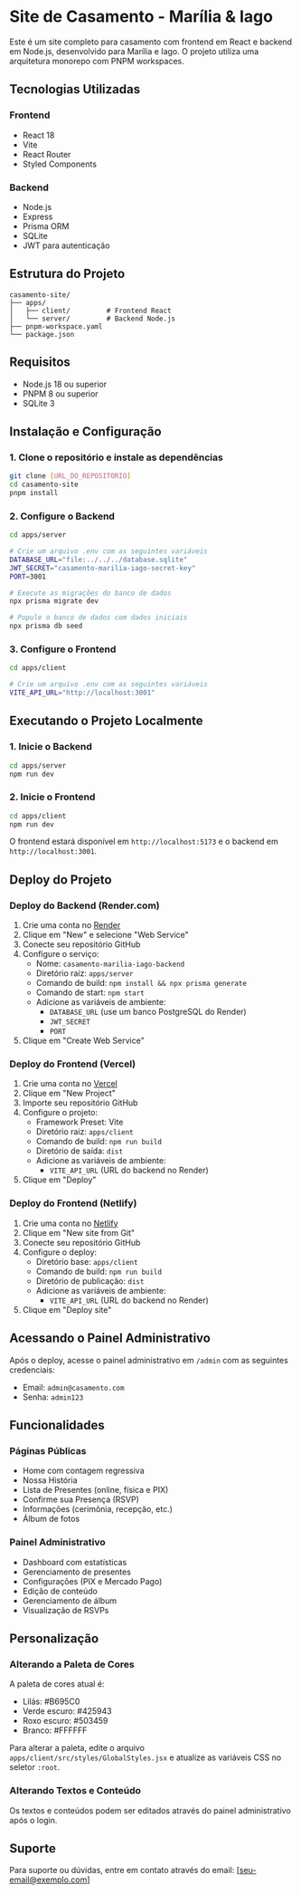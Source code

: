 # Site de Casamento - Marília & Iago

Este é um site completo para casamento com frontend em React e backend em Node.js, desenvolvido para Marília e Iago. O projeto utiliza uma arquitetura monorepo com PNPM workspaces.

## Tecnologias Utilizadas

### Frontend
- React 18
- Vite
- React Router
- Styled Components

### Backend
- Node.js
- Express
- Prisma ORM
- SQLite
- JWT para autenticação

## Estrutura do Projeto

```
casamento-site/
├── apps/
│   ├── client/         # Frontend React
│   └── server/         # Backend Node.js
├── pnpm-workspace.yaml
└── package.json
```

## Requisitos

- Node.js 18 ou superior
- PNPM 8 ou superior
- SQLite 3

## Instalação e Configuração

### 1. Clone o repositório e instale as dependências

```bash
git clone [URL_DO_REPOSITORIO]
cd casamento-site
pnpm install
```

### 2. Configure o Backend

```bash
cd apps/server

# Crie um arquivo .env com as seguintes variáveis
DATABASE_URL="file:../../../database.sqlite"
JWT_SECRET="casamento-marilia-iago-secret-key"
PORT=3001

# Execute as migrações do banco de dados
npx prisma migrate dev

# Popule o banco de dados com dados iniciais
npx prisma db seed
```

### 3. Configure o Frontend

```bash
cd apps/client

# Crie um arquivo .env com as seguintes variáveis
VITE_API_URL="http://localhost:3001"
```

## Executando o Projeto Localmente

### 1. Inicie o Backend

```bash
cd apps/server
npm run dev
```

### 2. Inicie o Frontend

```bash
cd apps/client
npm run dev
```

O frontend estará disponível em `http://localhost:5173` e o backend em `http://localhost:3001`.

## Deploy do Projeto

### Deploy do Backend (Render.com)

1. Crie uma conta no [Render](https://render.com/)
2. Clique em "New" e selecione "Web Service"
3. Conecte seu repositório GitHub
4. Configure o serviço:
   - Nome: `casamento-marilia-iago-backend`
   - Diretório raiz: `apps/server`
   - Comando de build: `npm install && npx prisma generate`
   - Comando de start: `npm start`
   - Adicione as variáveis de ambiente:
     - `DATABASE_URL` (use um banco PostgreSQL do Render)
     - `JWT_SECRET`
     - `PORT`
5. Clique em "Create Web Service"

### Deploy do Frontend (Vercel)

1. Crie uma conta no [Vercel](https://vercel.com/)
2. Clique em "New Project"
3. Importe seu repositório GitHub
4. Configure o projeto:
   - Framework Preset: Vite
   - Diretório raiz: `apps/client`
   - Comando de build: `npm run build`
   - Diretório de saída: `dist`
   - Adicione as variáveis de ambiente:
     - `VITE_API_URL` (URL do backend no Render)
5. Clique em "Deploy"

### Deploy do Frontend (Netlify)

1. Crie uma conta no [Netlify](https://netlify.com/)
2. Clique em "New site from Git"
3. Conecte seu repositório GitHub
4. Configure o deploy:
   - Diretório base: `apps/client`
   - Comando de build: `npm run build`
   - Diretório de publicação: `dist`
   - Adicione as variáveis de ambiente:
     - `VITE_API_URL` (URL do backend no Render)
5. Clique em "Deploy site"

## Acessando o Painel Administrativo

Após o deploy, acesse o painel administrativo em `/admin` com as seguintes credenciais:

- Email: `admin@casamento.com`
- Senha: `admin123`

## Funcionalidades

### Páginas Públicas
- Home com contagem regressiva
- Nossa História
- Lista de Presentes (online, física e PIX)
- Confirme sua Presença (RSVP)
- Informações (cerimônia, recepção, etc.)
- Álbum de fotos

### Painel Administrativo
- Dashboard com estatísticas
- Gerenciamento de presentes
- Configurações (PIX e Mercado Pago)
- Edição de conteúdo
- Gerenciamento de álbum
- Visualização de RSVPs

## Personalização

### Alterando a Paleta de Cores

A paleta de cores atual é:
- Lilás: #B695C0
- Verde escuro: #425943
- Roxo escuro: #503459
- Branco: #FFFFFF

Para alterar a paleta, edite o arquivo `apps/client/src/styles/GlobalStyles.jsx` e atualize as variáveis CSS no seletor `:root`.

### Alterando Textos e Conteúdo

Os textos e conteúdos podem ser editados através do painel administrativo após o login.

## Suporte

Para suporte ou dúvidas, entre em contato através do email: [seu-email@exemplo.com]
